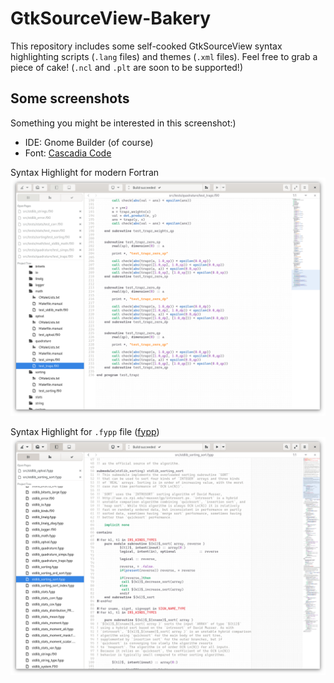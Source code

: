 # GtkSourceView-Bakery

This repository includes some self-cooked GtkSourceView syntax highlighting scripts (`.lang` files) and themes (`.xml` files). Feel free to grab a piece of cake! (`.ncl` and `.plt` are soon to be supported!)

## Some screenshots

Something you might be interested in this screenshot:)

* IDE: Gnome Builder (of course)
* Font: [Cascadia Code](https://github.com/microsoft/cascadia-code)

Syntax Highlight for modern Fortran
![](./images/fortran.png)

Syntax Highlight for `.fypp` file ([fypp](https://github.com/aradi/fypp))
![](./images/fypp.png)

